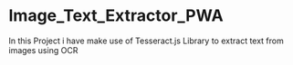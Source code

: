 # Image_Text_Extractor_PWA
In this Project i have make use of Tesseract.js Library to extract text from images using OCR
